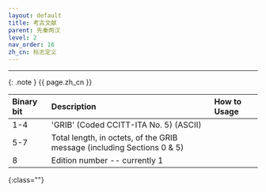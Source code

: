 ```yaml
---
layout: default
title: 考古文献
parent: 先秦两汉
level: 2
nav_order: 16
zh_cn: 标志定义
---
```


<!-- ## Table of contents
{: .no_toc .text-delta }

1. TOC
{:toc}

 -->

<!-- ## SECTION 0 -THE INDICATOR SECTION (IS) -->

<!-- ```
### THE INDICATOR SECTION (IS)
Recreated 04/25/2006
``` -->
<hr>

{: .note }
{{ page.zh_cn }}

<!-- ## Code -->

| Binary bit | Description | How to Usage |
| :-----| :---- | :---- |
| 1-4 | 'GRIB' (Coded CCITT-ITA No. 5) (ASCII) |  |
| 5-7 | Total length, in octets, of the GRIB message (including Sections 0 & 5) |  |
| 8 | Edition number -- currently 1 |  |
{:class=""}


<!-- 

## Basic button styles

### Links that look like buttons

<div class="code-example" markdown="1">
[Link button](http://example.com/){: .btn }

[Link button](http://example.com/){: .btn .btn-purple }
[Link button](http://example.com/){: .btn .btn-blue }
[Link button](http://example.com/){: .btn .btn-green }

[Link button](http://example.com/){: .btn .btn-outline }
</div>
```markdown
[Link button](http://example.com/){: .btn }

[Link button](http://example.com/){: .btn .btn-purple }
[Link button](http://example.com/){: .btn .btn-blue }
[Link button](http://example.com/){: .btn .btn-green }

[Link button](http://example.com/){: .btn .btn-outline }
```

### Button element

GitHub Flavored Markdown does not support the `button` element, so you'll have to use inline HTML for this:

<div class="code-example">
<button type="button" name="button" class="btn">Button element</button>
</div>
```html
<button type="button" name="button" class="btn">Button element</button>
```

---

## Using utilities with buttons

### Button size



<div class="code-example" markdown="1">
<span class="fs-6">
[Big ass button](http://example.com/){: .btn }
</span>

<span class="fs-3">
[Tiny ass button](http://example.com/){: .btn }
</span>
</div>
```markdown
<span class="fs-8">
[Link button](http://example.com/){: .btn }
</span>

<span class="fs-3">
[Tiny ass button](http://example.com/){: .btn }
</span>
```

### Spacing between buttons


<div class="code-example" markdown="1">
[Button with space](http://example.com/){: .btn .btn-purple .mr-2 }
[Button](http://example.com/){: .btn .btn-blue }

[Button with more space](http://example.com/){: .btn .btn-green .mr-4 }
[Button](http://example.com/){: .btn .btn-blue }
</div>
```markdown
[Button with space](http://example.com/){: .btn .btn-purple .mr-2 }
[Button](http://example.com/){: .btn .btn-blue }

[Button with more space](http://example.com/){: .btn .btn-green .mr-4 }
[Button](http://example.com/){: .btn .btn-blue }
```


 -->

